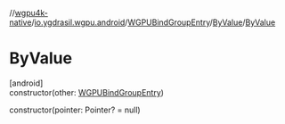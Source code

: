 //[wgpu4k-native](../../../../index.md)/[io.ygdrasil.wgpu.android](../../index.md)/[WGPUBindGroupEntry](../index.md)/[ByValue](index.md)/[ByValue](-by-value.md)

# ByValue

[android]\
constructor(other: [WGPUBindGroupEntry](../index.md))

constructor(pointer: Pointer? = null)